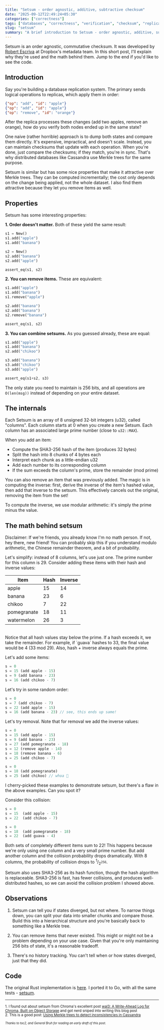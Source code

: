 ```yaml
---
title: "Setsum - order agnostic, additive, subtractive checksum"
date: "2025-09-12T22:49:24+05:30"
categories: ["correctness"]
tags: ["databases", "correctness", "verification", "checksum", "replication"]
slug: "setsum"
summary: "A brief introduction to Setsum - order agnostic, additive, subtractive checksum"
---
```


Setsum is an order agnostic, commutative checksum. It was developed by [Robert Escriva](https://rescrv.net) at Dropbox's metadata team. In this short post, I'll explain why they're used and the math behind them. Jump to the end if you'd like to see the code.

## Introduction

Say you're building a database replication system. The primary sends logical operations to replicas, which apply them in order:

```json
{"op": "add", "id": "apple"}
{"op": "add", "id": "apple"}
{"op": "remove", "id": "orange"}
```

After the replica processes these changes (add two apples, remove an orange), how do you verify both nodes ended up in the same state?

One naive (rather horrible) approach is to dump both states and compare them directly. It's expensive, impractical, and doesn't scale. Instead, you can maintain checksums that update with each operation. When you're done, just compare the checksums; if they match, you're in sync. That's why distributed databases like Cassandra use Merkle trees for the same purpose.

Setsum is similar but has some nice properties that make it attractive over Merkle trees. They can be computed incrementally; the cost only depends on the change being applied, not the whole dataset. I also find them attractive because they let you remove items as well.

## Properties

Setsum has some interesting properties:

**1. Order doesn't matter.** Both of these yield the same result:
```rust
s1 = New()
s1.add("apple")
s1.add("banana")

s2 = New()
s2.add("banana")
s2.add("apple")

assert_eq(s1, s2)
```

**2. You can remove items.** These are equivalent:
```rust
s1.add("apple")
s1.add("banana")
s1.remove("apple")

s2.add("banana")
s2.add("banana")
s2.remove("banana")

assert_eq(s1, s2)
```

**3. You can combine setsums.** As you guessed already, these are equal:
```rust
s1.add("apple")
s1.add("banana")
s2.add("chikoo")

s3.add("banana")
s3.add("chikoo")
s3.add("apple")

assert_eq(s1+s2, s3)
```

The only state you need to maintain is 256 bits, and all operations are `O(len(msg))` instead of depending on your entire dataset.

## The internals

Each Setsum is an array of 8 unsigned 32-bit integers (u32), called "columns". Each column starts at 0 when you create a new Setsum. Each column has an associated large prime number (close to `u32::MAX`).

When you add an item:

* Compute the SHA3-256 hash of the item (produces 32 bytes)
* Split the hash into 8 chunks of 4 bytes each
* Interpret each chunk as a little-endian u32
* Add each number to its corresponding column
* If the sum exceeds the column's prime, store the remainder (mod prime)

You can also remove an item that was previously added. The magic is in computing the inverse: first, derive the inverse of the item's hashed value, then add that inverse to the setsum. This effectively cancels out the original, removing the item from the set!

To compute the inverse, we use modular arithmetic: it's simply the prime minus the value.

## The math behind setsum

Disclaimer: If we're friends, you already know I'm no math person. If not, hey there, new friend! You can probably skip this if you understand modulo arithmetic, the Chinese remainder theorem, and a bit of probability.

Let's simplify: instead of 8 columns, let's use just one. The prime number for this column is 29. Consider adding these items with their hash and inverse values:

| Item        | Hash | Inverse |
|-------------|------|---------|
| apple       | 15   | 14      |
| banana      | 23   | 6       |
| chikoo      | 7    | 22      |
| pomegranate | 18   | 11      |
| watermelon  | 26   | 3       |

<br>
Notice that all hash values stay below the prime. If a hash exceeds it, we take the remainder. For example, if `guava` hashes to 33, the final value would be 4 (33 mod 29). Also, hash + inverse always equals the prime.

Let's add some items:

```rust
s = 0
s = 15 (add apple - 15)
s = 9 (add banana - 23)
s = 16 (add chikoo - 7)
```

Let's try in some random order:

```rust
s = 0
s = 7 (add chikoo - 7)
s = 22 (add apple - 15)
s = 16 (add banana - 23) // see, this ends up same!
```

Let's try removal. Note that for removal we add the inverse values:

```rust
s = 0
s = 15 (add apple - 15)
s = 9 (add banana - 23)
s = 27 (add pomegranate - 18)
s = 12 (remove apple - 14)
s = 18 (remove banana - 6)
s = 25 (add chikoo - 7)
```

```rust
s = 0
s = 18 (add pomegranate)
s = 25 (add chikoo) // whoa 🤯
```

I cherry-picked these examples to demonstrate setsum, but there's a flaw in the above examples. Can you spot it?

Consider this collision:
```rust
s = 0
s = 15  (add apple - 15)
s = 22  (add chikoo - 7)
```
```rust
s = 0
s = 18  (add pomegranate - 18)
s = 22  (add guava - 4)
```

Both sets of completely different items sum to 22! This happens because we're only using one column and a very small prime number. But add another column and the collision probability drops dramatically. With 8 columns, the probability of collision drops to <sup>1</sup>/<sub>2<sup>256</sup></sub>.

Setsum also uses SHA3-256 as its hash function, though the hash algorithm is replaceable. SHA3-256 is fast, has fewer collisions, and produces well-distributed hashes, so we can avoid the collision problem I showed above.

## Observations

1. Setsum can tell you if states diverged, but not where. To narrow things down, you can split your data into smaller chunks and compare those. Build this into a hierarchical structure and you're basically back to something like a Merkle tree.

2. You can remove items that never existed. This might or might not be a problem depending on your use case. Given that you're only maintaining 256 bits of state, it's a reasonable tradeoff.

3. There's no history tracking. You can't tell when or how states diverged, just that they did.

## Code

The original Rust implementation is [here](https://github.com/rescrv/blue/tree/main/setsum). I ported it to Go, with all the same tests - [setsum](https://github.com/avinassh/setsum).

---

<small>1. I found out about setsum from Chroma's excellent post [wal3: A Write-Ahead Log for Chroma, Built on Object Storage](https://trychroma.com/engineering/wal3) and got nerd sniped into writing this blog post</small><br>
<small>2. This is a good post: [Using Merkle trees to detect inconsistencies in Cassandra](https://distributeddatastore.blogspot.com/2013/07/cassandra-using-merkle-trees-to-detect.html)

<small><i>Thanks to toc2, and General Bruh for reading an early draft of this post.</i></small>
